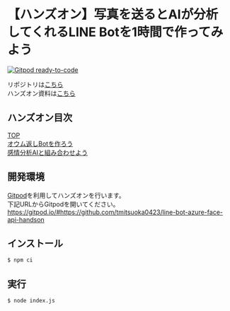 # 【ハンズオン】写真を送るとAIが分析してくれるLINE Botを1時間で作ってみよう

[![Gitpod ready-to-code](https://img.shields.io/badge/Gitpod-ready--to--code-blue?logo=gitpod)](https://gitpod.io/#https://github.com/tmitsuoka0423/line-bot-azure-face-api-handson)

リポジトリは[こちら](https://github.com/tmitsuoka0423/line-bot-azure-face-api-handson)  
ハンズオン資料は[こちら](https://tmitsuoka0423.github.io/line-bot-azure-face-api-handson/)

## ハンズオン目次

[TOP](https://tmitsuoka0423.github.io/line-bot-azure-face-api-handson/)  
[オウム返しBotを作ろう](manual/echo-bot.md)  
[感情分析AIと組み合わせよう](manual/face-api.md)

## 開発環境

[Gitpod](https://www.gitpod.io/)を利用してハンズオンを行います。  
下記URLからGitpodを開いてください。  
https://gitpod.io/#https://github.com/tmitsuoka0423/line-bot-azure-face-api-handson

## インストール

```bash
$ npm ci
```

## 実行

```bash
$ node index.js
```
